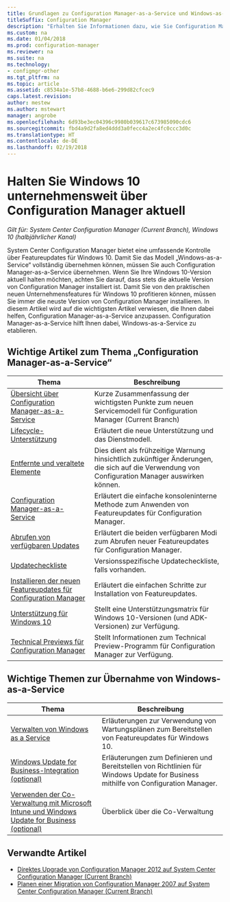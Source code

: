 ```yaml
---
title: Grundlagen zu Configuration Manager-as-a-Service und Windows-as-a-Service
titleSuffix: Configuration Manager
description: "Erhalten Sie Informationen dazu, wie Sie Configuration Manager-as-a-Service anpassen, sodass Windows-as-a-Service unterstützt wird."
ms.custom: na
ms.date: 01/04/2018
ms.prod: configuration-manager
ms.reviewer: na
ms.suite: na
ms.technology:
- configmgr-other
ms.tgt_pltfrm: na
ms.topic: article
ms.assetid: c8534a1e-57b8-4688-b6e6-299d82cfcec9
caps.latest.revision: 
author: mestew
ms.author: mstewart
manager: angrobe
ms.openlocfilehash: 6d93be3ec04396c9980b039617c673985090cdc6
ms.sourcegitcommit: fbd4a9d2fa8ed4ddd3a0fecc4a2ec4fc0ccc3d0c
ms.translationtype: HT
ms.contentlocale: de-DE
ms.lasthandoff: 02/19/2018
---
```

# <a name="keep-windows-10-up-to-date-in-the-enterprise-using-configuration-manager"></a>Halten Sie Windows 10 unternehmensweit über Configuration Manager aktuell

*Gilt für: System Center Configuration Manager (Current Branch), Windows 10 (halbjährlicher Kanal)*

System Center Configuration Manager bietet eine umfassende Kontrolle über Featureupdates für Windows 10. Damit Sie das Modell „Windows-as-a-Service“ vollständig übernehmen können, müssen Sie auch Configuration Manager-as-a-Service übernehmen. Wenn Sie Ihre Windows 10-Version aktuell halten möchten, achten Sie darauf, dass stets die aktuelle Version von Configuration Manager installiert ist. Damit Sie von den praktischen neuen Unternehmensfeatures für Windows 10 profitieren können, müssen Sie immer die neuste Version von Configuration Manager installieren. In diesem Artikel wird auf die wichtigsten Artikel verwiesen, die Ihnen dabei helfen, Configuration Manager-as-a-Service anzupassen. Configuration Manager-as-a-Service hilft Ihnen dabei, Windows-as-a-Service zu etablieren.

## <a name="key-topics-about-adopting-configuration-manager-as-a-service"></a>Wichtige Artikel zum Thema „Configuration Manager-as-a-Service“

| Thema        | Beschreibung          | 
| ------------- |-------------|
|[Übersicht über Configuration Manager-as-a-Service](/sccm/core/plan-design/changes/whats-new-incremental-versions)|Kurze Zusammenfassung der wichtigsten Punkte zum neuen Servicemodell für Configuration Manager (Current Branch)|
|[Lifecycle-Unterstützung](/sccm/core/servers/manage/current-branch-versions-supported)|Erläutert die neue Unterstützung und das Dienstmodell.|
|[Entfernte und veraltete Elemente](/sccm//core/plan-design/changes/deprecated/removed-and-deprecated)|Dies dient als frühzeitige Warnung hinsichtlich zukünftiger Änderungen, die sich auf die Verwendung von Configuration Manager auswirken können.|
|[Configuration Manager-as-a-Service](/sccm/core/servers/manage/updates)|Erläutert die einfache konsoleninterne Methode zum Anwenden von Featureupdates für Configuration Manager.|
|[Abrufen von verfügbaren Updates](/sccm/core/servers/manage/install-in-console-updates.md#get-available-updates)|Erläutert die beiden verfügbaren Modi zum Abrufen neuer Featureupdates für Configuration Manager.|
|[Updatecheckliste](/sccm/core/servers/manage/install-in-console-updates#bkmk_beforeinstall)|Versionsspezifische Updatecheckliste, falls vorhanden.| 
|[Installieren der neuen Featureupdates für Configuration Manager](/sccm/core/servers/manage/install-in-console-updates#bkmk_install)|Erläutert die einfachen Schritte zur Installation von Featureupdates.|
|[Unterstützung für Windows 10](/sccm/core/plan-design/configs/support-for-windows-10)|Stellt eine Unterstützungsmatrix für Windows 10-Versionen (und ADK-Versionen) zur Verfügung.|
|[Technical Previews für Configuration Manager](/sccm/core/get-started/technical-preview)|Stellt Informationen zum Technical Preview-Programm für Configuration Manager zur Verfügung.|


## <a name="key-topics-about-adopting-windows-as-a-service"></a>Wichtige Themen zur Übernahme von Windows-as-a-Service
| Thema        | Beschreibung          | 
| ------------- |-------------|
|[Verwalten von Windows as a Service](/sccm/osd/deploy-use/manage-windows-as-a-service)|Erläuterungen zur Verwendung von Wartungsplänen zum Bereitstellen von Featureupdates für Windows 10.|
|[Windows Update for Business-Integration (optional)](/sccm/sum/deploy-use/integrate-windows-update-for-business-windows-10)|Erläuterungen zum Definieren und Bereitstellen von Richtlinien für Windows Update for Business mithilfe von Configuration Manager.|
|[Verwenden der Co-Verwaltung mit Microsoft Intune und Windows Update for Business (optional)](/sccm/core/clients/manage/co-management-overview)|Überblick über die Co-Verwaltung| 


## <a name="related-articles"></a>Verwandte Artikel

- [Direktes Upgrade von Configuration Manager 2012 auf System Center Configuration Manager (Current Branch)](/sccm/core/servers/deploy/install/upgrade-to-configuration-manager)
- [Planen einer Migration von Configuration Manager 2007 auf System Center Configuration Manager (Current Branch)](/sccm/core/migration/planning-for-migration)